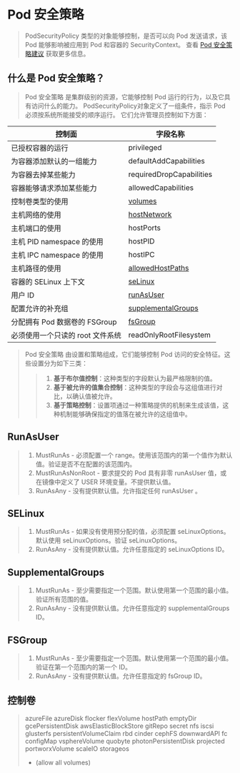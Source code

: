 # Pod 安全策略
> PodSecurityPolicy 类型的对象能够控制，是否可以向 Pod 发送请求，该 Pod 能够影响被应用到 Pod 和容器的 SecurityContext。 查看 [Pod 安全策略建议](https://github.com/kubernetes/community/blob/master/contributors/design-proposals/auth/pod-security-policy.md) 获取更多信息。   

## 什么是 Pod 安全策略？
> Pod 安全策略 是集群级别的资源，它能够控制 Pod 运行的行为，以及它具有访问什么的能力。 PodSecurityPolicy对象定义了一组条件，指示 Pod 必须按系统所能接受的顺序运行。 它们允许管理员控制如下方面：   

控制面 | 字段名称
------|-------
已授权容器的运行|privileged
为容器添加默认的一组能力|defaultAddCapabilities
为容器去掉某些能力|requiredDropCapabilities
容器能够请求添加某些能力|allowedCapabilities
控制卷类型的使用|[volumes](https://kubernetes.io/docs/concepts/policy/pod-security-policy/#controlling-volumes)
主机网络的使用|[hostNetwork](https://kubernetes.io/docs/concepts/policy/pod-security-policy/#host-network)
主机端口的使用|hostPorts
主机 PID namespace 的使用|hostPID
主机 IPC namespace 的使用|hostIPC
主机路径的使用|[allowedHostPaths](https://kubernetes.io/docs/concepts/policy/pod-security-policy/#allowed-host-paths)
容器的 SELinux 上下文|[seLinux](https://kubernetes.io/docs/concepts/policy/pod-security-policy/#selinux)
用户 ID|[runAsUser](https://kubernetes.io/docs/concepts/policy/pod-security-policy/#runasuser)
配置允许的补充组|[supplementalGroups](https://kubernetes.io/docs/concepts/policy/pod-security-policy/#supplementalgroups)
分配拥有 Pod 数据卷的 FSGroup|[fsGroup](https://kubernetes.io/docs/concepts/policy/pod-security-policy/#fsgroup)
必须使用一个只读的 root 文件系统|readOnlyRootFilesystem
> Pod 安全策略 由设置和策略组成，它们能够控制 Pod 访问的安全特征。这些设置分为如下三类：   
> > 1. **基于布尔值控制**：这种类型的字段默认为最严格限制的值。   
> > 2. **基于被允许的值集合控制**：这种类型的字段会与这组值进行对比，以确认值被允许。   
> > 3. **基于策略控制**：设置项通过一种策略提供的机制来生成该值，这种机制能够确保指定的值落在被允许的这组值中。

## RunAsUser
> 1. MustRunAs - 必须配置一个 range。使用该范围内的第一个值作为默认值。验证是否不在配置的该范围内。   
> 2. MustRunAsNonRoot - 要求提交的 Pod 具有非零 runAsUser 值，或在镜像中定义了 USER 环境变量。不提供默认值。   
> 3. RunAsAny - 没有提供默认值。允许指定任何 runAsUser 。   

## SELinux
> 1. MustRunAs - 如果没有使用预分配的值，必须配置 seLinuxOptions。默认使用 seLinuxOptions。验证 seLinuxOptions。   
> 2. RunAsAny - 没有提供默认值。允许任意指定的 seLinuxOptions ID。   

## SupplementalGroups
> 1. MustRunAs - 至少需要指定一个范围。默认使用第一个范围的最小值。验证所有范围的值。   
> 2. RunAsAny - 没有提供默认值。允许任意指定的 supplementalGroups ID。

## FSGroup
> 1. MustRunAs - 至少需要指定一个范围。默认使用第一个范围的最小值。验证在第一个范围内的第一个 ID。   
> 2. RunAsAny - 没有提供默认值。允许任意指定的 fsGroup ID。

## 控制卷
> azureFile
> azureDisk
> flocker
> flexVolume
> hostPath
> emptyDir
> gcePersistentDisk
> awsElasticBlockStore
> gitRepo
> secret
> nfs
> iscsi
> glusterfs
> persistentVolumeClaim
> rbd
> cinder
> cephFS
> downwardAPI
> fc
> configMap
> vsphereVolume
> quobyte
> photonPersistentDisk
> projected
> portworxVolume
> scaleIO
> storageos
> * (allow all volumes)


















